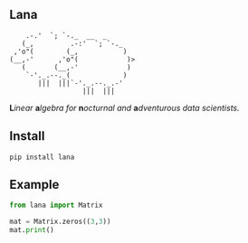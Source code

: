 ## Lana

```console
    .-.'  `; `-._  __  _
   (_,         .-:'  `; `-._
 ,'o"(        (_,           )
(__,-'      ,'o"(            )>
   (       (__,-'            )
    `-'._.--._(             )
       |||  |||`-'._.--._.-'
                  |||  |||
```

**L***inear* **a***lgebra* *for* **n***octurnal and* **a***dventurous data scientists.*

## Install 

```console
pip install lana
```

## Example 

```python
from lana import Matrix

mat = Matrix.zeros((3,3))
mat.print()
```


